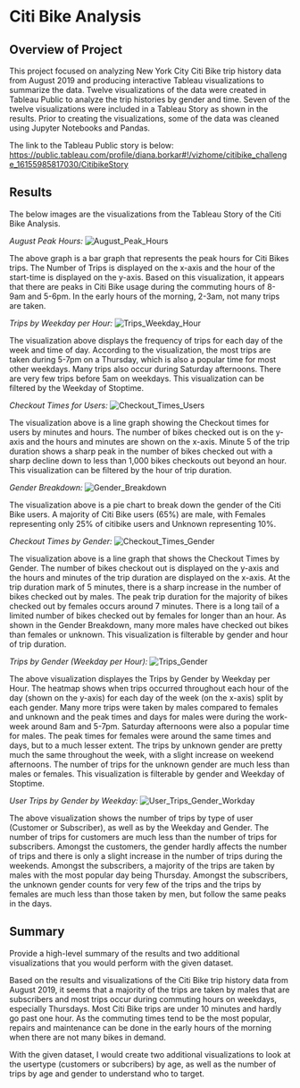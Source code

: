# Citi Bike Analysis

## Overview of Project
This project focused on analyzing New York City Citi Bike trip history data from August 2019 and producing interactive Tableau visualizations to summarize the data.
Twelve visualizations of the data were created in Tableau Public to analyze the trip histories by gender and time. Seven of the twelve visualizations were included in a Tableau Story as shown in the results. Prior to creating the visualizations, some of the data was cleaned using Jupyter Notebooks and Pandas.

The link to the Tableau Public story is below:
https://public.tableau.com/profile/diana.borkar#!/vizhome/citibike_challenge_16155985817030/CitibikeStory

## Results
The below images are the visualizations from the Tableau Story of the Citi Bike Analysis.

*August Peak Hours:*
![August_Peak_Hours](https://github.com/borkard/bikesharing/blob/main/Images/August_Peak_Hours.PNG)

The above graph is a bar graph that represents the peak hours for Citi Bikes trips. The Number of Trips is displayed on the x-axis and the hour of the start-time is displayed on the y-axis. Based on this visualization, it appears that there are peaks in Citi Bike usage during the commuting hours of 8-9am and 5-6pm. In the early hours of the morning, 2-3am, not many trips are taken.


*Trips by Weekday per Hour:*
![Trips_Weekday_Hour](https://github.com/borkard/bikesharing/blob/main/Images/Trips_Weekday_Hour.PNG)

The visualization above displays the frequency of trips for each day of the week and time of day. According to the visualization, the most trips are taken during 5-7pm on a Thursday, which is also a popular time for most other weekdays. Many trips also occur during Saturday afternoons. There are very few trips before 5am on weekdays. This visualization can be filtered by the Weekday of Stoptime.


*Checkout Times for Users:*
![Checkout_Times_Users](https://github.com/borkard/bikesharing/blob/main/Images/Checkout_Times_Users.PNG)

The visualization above is a line graph showing the Checkout times for users by minutes and hours. The number of bikes checked out is on the y-axis and the hours and minutes are shown on the x-axis. Minute 5 of the trip duration shows a sharp peak in the number of bikes checked out with a sharp decline down to less than 1,000 bikes checkouts out beyond an hour. This visualization can be filtered by the hour of trip duration.


*Gender Breakdown:*
![Gender_Breakdown](https://github.com/borkard/bikesharing/blob/main/Images/Gender_Breakdown.PNG)

The visualization above is a pie chart to break down the gender of the Citi Bike users. A majority of Citi Bike users (65%) are male, with Females representing only 25% of citibike users and Unknown representing 10%.


*Checkout Times by Gender:*
![Checkout_Times_Gender](https://github.com/borkard/bikesharing/blob/main/Images/Checkout_Times_Gender.PNG)

The visualization above is a line graph that shows the Checkout Times by Gender. The number of bikes checkout out is displayed on the y-axis and the hours and minutes of the trip duration are displayed on the x-axis. At the trip duration mark of 5 minutes, there is a sharp increase in the number of bikes checked out by males. The peak trip duration for the majority of bikes checked out by females occurs around 7 minutes. There is a long tail of a limited number of bikes checked out by females for longer than an hour. As shown in the Gender Breakdown, many more males have checked out bikes than females or unknown. This visualization is filterable by gender and hour of trip duration.


*Trips by Gender (Weekday per Hour):*
![Trips_Gender](https://github.com/borkard/bikesharing/blob/main/Images/Trips_Gender.PNG)

The above visualization displayes the Trips by Gender by Weekday per Hour. The heatmap shows when trips occurred throughout each hour of the day (shown on the y-axis) for each day of the week (on the x-axis) split by each gender. Many more trips were taken by males compared to females and unknown and the peak times and days for males were during the work-week around 8am and 5-7pm. Saturday afternoons were also a popular time for males. The peak times for females were around the same times and days, but to a much lesser extent. The trips by unknown gender are pretty much the same throughout the week, with a slight increase on weekend afternoons. The number of trips for the unknown gender are much less than males or females. This visualization is filterable by gender and Weekday of Stoptime.


*User Trips by Gender by Weekday:*
![User_Trips_Gender_Workday](https://github.com/borkard/bikesharing/blob/main/Images/User_Trips_Gender_Workday.PNG)

The above visualization shows the number of trips by type of user (Customer or Subscriber), as well as by the Weekday and Gender. The number of trips for customers are much less than the number of trips for subscribers. Amongst the customers, the gender hardly affects the number of trips and there is only a slight increase in the number of trips during the weekends. Amongst the subscribers, a majority of the trips are taken by males with the most popular day being Thursday. Amongst the subscribers, the unknown gender counts for very few of the trips and the trips by females are much less than those taken by men, but follow the same peaks in the days.


## Summary
Provide a high-level summary of the results and two additional visualizations that you would perform with the given dataset.

Based on the results and visualizations of the Citi Bike trip history data from August 2019, it seems that a majority of the trips are taken by males that are subscribers and most trips occur during commuting hours on weekdays, especially Thursdays. Most Citi Bike trips are under 10 minutes and hardly go past one hour. As the commuting times tend to be the most popular, repairs and maintenance can be done in the early hours of the morning when there are not many bikes in demand.

With the given dataset, I would create two additional visualizations to look at the usertype (customers or subcribers) by age, as well as the number of trips by age and gender to understand who to target.


